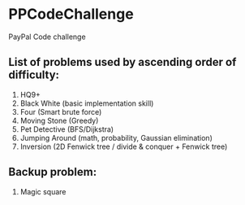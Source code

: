 # PPCodeChallenge
PayPal Code challenge

## List of problems used by ascending order of difficulty:
1. HQ9+
2. Black White (basic implementation skill)
3. Four (Smart brute force)
4. Moving Stone (Greedy)
5. Pet Detective (BFS/Dijkstra)
6. Jumping Around (math, probability, Gaussian elimination)
7. Inversion (2D Fenwick tree / divide & conquer + Fenwick tree)

## Backup problem:
1. Magic square
